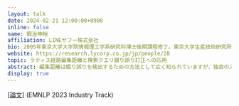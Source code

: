 ```yaml
---
layout: talk
date: 2024-02-21 12:00:00+0900
inline: false
name: 鍜治伸裕
affiliation: LINEヤフー株式会社
bio: 2005年東京大学大学院情報理工学系研究科博士後期課程修了。東京大学生産技術研究所特任准教授、情報研究通信研究機構研究員、Yahoo! JAPAN研究所上席研究員を経て2023年10月よりLINEヤフー研究所上席研究員。自然言語処理や情報検索の研究開発に従事。博士（情報理工学）。
website: https://research.lycorp.co.jp/jp/people/28
topic: ラティス経路編集距離と検索クエリ綴り誤り訂正への応用
abstract: 編集距離は綴り誤りを検出するための方法として広く知られていますが、独自の入力メソッドを持つ日本語に対しては、その有効性は限定的なものとなっていました。本発表では、検索クエリの綴り誤り訂正への応用を念頭に置きながら、日本語の綴り誤り検出に対して高い有効性をもつ、ラティス経路編集距離という新しい編集距離を紹介します。
display: true
---
```

[[論文]](https://aclanthology.org/2023.emnlp-industry.24/) (EMNLP 2023 Industry Track)
